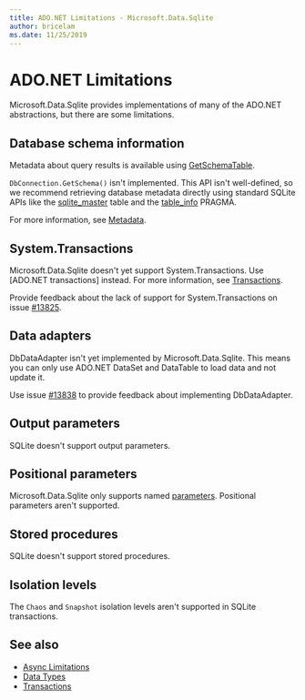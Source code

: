 ```yaml
---
title: ADO.NET Limitations - Microsoft.Data.Sqlite
author: bricelam
ms.date: 11/25/2019
---
```

# ADO.NET Limitations

Microsoft.Data.Sqlite provides implementations of many of the ADO.NET abstractions, but there are some limitations.

## Database schema information

Metadata about query results is available using [GetSchemaTable](/dotnet/api/microsoft.data.sqlite.sqlitedatareader.getschematable).

`DbConnection.GetSchema()` isn't implemented. This API isn't well-defined, so we recommend retrieving database metadata directly using standard SQLite APIs like the [sqlite_master](https://www.sqlite.org/fileformat.html#storage_of_the_sql_database_schema) table and the [table_info](https://www.sqlite.org/pragma.html#pragma_table_info) PRAGMA.

For more information, see [Metadata](metadata.md).

## System.Transactions

Microsoft.Data.Sqlite doesn't yet support System.Transactions. Use [ADO.NET transactions] instead. For more information, see [Transactions](transactions.md).

Provide feedback about the lack of support for System.Transactions on issue [#13825](https://github.com/aspnet/EntityFrameworkCore/issues/13825).

## Data adapters

DbDataAdapter isn't yet implemented by Microsoft.Data.Sqlite. This means you can only use ADO.NET DataSet and DataTable to load data and not update it.

Use issue [#13838](https://github.com/aspnet/EntityFrameworkCore/issues/13838) to provide feedback about implementing DbDataAdapter.

## Output parameters

SQLite doesn't support output parameters.

## Positional parameters

Microsoft.Data.Sqlite only supports named [parameters](parameters.md). Positional parameters aren't supported.

## Stored procedures

SQLite doesn't support stored procedures.

## Isolation levels

The `Chaos` and `Snapshot` isolation levels aren't supported in SQLite transactions.

## See also

* [Async Limitations](async.md)
* [Data Types](data-types.md)
* [Transactions](transactions.md)
